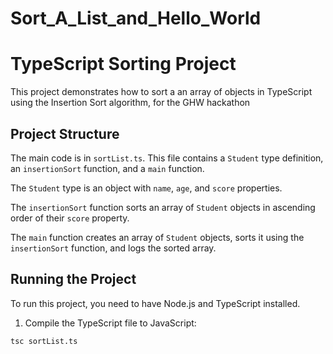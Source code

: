 # Sort_A_List_and_Hello_World

# TypeScript Sorting Project

This project demonstrates how to sort a an array of objects in TypeScript using the Insertion Sort algorithm,
for the GHW hackathon

## Project Structure

The main code is in `sortList.ts`. This file contains a `Student` type definition, an `insertionSort` function, and a `main` function.

The `Student` type is an object with `name`, `age`, and `score` properties.

The `insertionSort` function sorts an array of `Student` objects in ascending order of their `score` property.

The `main` function creates an array of `Student` objects, sorts it using the `insertionSort` function, and logs the sorted array.

## Running the Project

To run this project, you need to have Node.js and TypeScript installed.

1. Compile the TypeScript file to JavaScript:

```bash
tsc sortList.ts